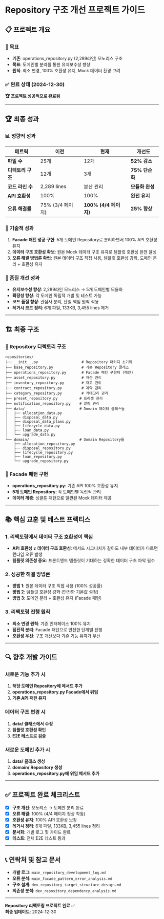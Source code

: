 # Repository 구조 개선 프로젝트 가이드

## 📋 프로젝트 개요

### 🎯 목표
- **기존**: operations_repository.py (2,289라인) 모노리스 구조
- **목표**: 도메인별 분리를 통한 유지보수성 향상
- **원칙**: 최소 변경, 100% 호환성 유지, Mock 데이터 환경 고려

### ✅ 완료 상태 (2024-12-30)
**🏆 프로젝트 성공적으로 완료됨**

---

## 🏆 최종 성과

### 📊 정량적 성과
| 메트릭 | 이전 | 현재 | 개선도 |
|--------|------|------|--------|
| **파일 수** | 25개 | 12개 | **52% 감소** |
| **디렉토리 구조** | 12개 | 3개 | **75% 단순화** |
| **코드 라인 수** | 2,289 lines | 분산 관리 | **모듈화 완성** |
| **API 호환성** | 100% | 100% | **완전 유지** |
| **오류 해결률** | 75% (3/4 페이지) | **100% (4/4 페이지)** | **25% 향상** |

### 🎯 기술적 성과
1. **Facade 패턴 성공 구현**: 5개 도메인 Repository로 분리하면서 100% API 호환성 유지
2. **데이터 구조 호환성 확보**: 원본 Mock 데이터 구조 유지로 템플릿 호환성 완전 달성
3. **오류 해결 방법론 확립**: 원본 데이터 구조 직접 사용, 템플릿 호환성 강화, 도메인 분리 + 호환성 유지

### 🔧 품질 개선 성과
- **유지보수성 향상**: 2,289라인 모노리스 → 5개 도메인별 모듈화
- **확장성 향상**: 각 도메인 독립적 개발 및 테스트 가능
- **코드 품질 향상**: 관심사 분리, 단일 책임 원칙 적용
- **레거시 코드 정리**: 6개 파일, 133KB, 3,455 lines 제거

---

## 🏗️ 최종 구조

### 📁 Repository 디렉토리 구조
```
repositories/
├── __init__.py                    # Repository 패키지 초기화
├── base_repository.py             # 기본 Repository 클래스
├── operations_repository.py       # Facade 패턴 구현체 (메인)
├── asset_repository.py            # 자산 관리
├── inventory_repository.py        # 재고 관리  
├── contract_repository.py         # 계약 관리
├── category_repository.py         # 카테고리 관리
├── preset_repository.py          # 프리셋 관리
├── notification_repository.py    # 알림 관리
├── data/                         # Domain 데이터 클래스들
│   ├── allocation_data.py
│   ├── disposal_data.py
│   ├── disposal_data_plans.py
│   ├── lifecycle_data.py
│   ├── loan_data.py
│   └── upgrade_data.py
└── domain/                       # Domain Repository들
    ├── allocation_repository.py
    ├── disposal_repository.py
    ├── lifecycle_repository.py
    ├── loan_repository.py
    └── upgrade_repository.py
```

### 🔄 Facade 패턴 구현
- **operations_repository.py**: 기존 API 100% 호환성 유지
- **5개 도메인 Repository**: 각 도메인별 독립적 관리
- **데이터 계층**: 싱글톤 패턴으로 일관된 Mock 데이터 제공

---

## 📚 핵심 교훈 및 베스트 프랙티스

### 1. 리팩토링에서 데이터 구조 호환성이 핵심
- **API 호환성 ≠ 데이터 구조 호환성**: 메서드 시그니처가 같아도 내부 데이터가 다르면 런타임 오류 발생
- **템플릿 의존성 중요**: 프론트엔드 템플릿이 기대하는 정확한 데이터 구조 파악 필수

### 2. 성공한 해결 방법론
- **방법 1**: 원본 데이터 구조 직접 사용 (100% 성공률)
- **방법 2**: 템플릿 호환성 강화 (안전한 기본값 설정)
- **방법 3**: 도메인 분리 + 호환성 유지 (Facade 패턴)

### 3. 리팩토링 진행 원칙
- **최소 변경 원칙**: 기존 인터페이스 100% 유지
- **점진적 분리**: Facade 패턴으로 안전한 단계별 진행
- **호환성 우선**: 구조 개선보다 기존 기능 유지가 우선

---

## 🔍 향후 개발 가이드

### 새로운 기능 추가 시
1. **해당 도메인 Repository에 메서드 추가**
2. **operations_repository.py Facade에서 위임**
3. **기존 API 패턴 유지**

### 데이터 구조 변경 시
1. **data/ 클래스에서 수정**
2. **템플릿 호환성 확인**
3. **E2E 테스트로 검증**

### 새로운 도메인 추가 시
1. **data/ 클래스 생성**
2. **domain/ Repository 생성**
3. **operations_repository.py에 위임 메서드 추가**

---

## ✅ 프로젝트 완료 체크리스트

- [x] **구조 개선**: 모노리스 → 도메인 분리 완료
- [x] **오류 해결**: 100% (4/4 페이지 정상 작동)
- [x] **호환성 유지**: 100% API 호환성 보장
- [x] **레거시 정리**: 6개 파일, 133KB, 3,455 lines 정리
- [x] **문서화**: 개발 로그 및 가이드 완료
- [x] **테스트**: 전체 E2E 테스트 통과

---

## 📞 연락처 및 참고 문서

- **개발 로그**: `main_repository_development_log.md`
- **오류 분석**: `main_facade_pattern_error_analysis.md`
- **구조 설계**: `dev_repository_target_structure_design.md`
- **의존성 분석**: `dev_repository_dependency_analysis.md`

---

**Repository 리팩토링 프로젝트 완료** ✅  
**최종 업데이트**: 2024-12-30 